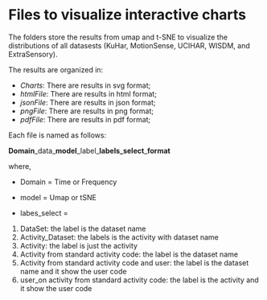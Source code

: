 # Files to visualize interactive charts

The folders store the results from umap and t-SNE to visualize the distributions of all datasests (KuHar, MotionSense, UCIHAR, WISDM, and ExtraSensory).

The results are organized in:

- *Charts*: There are results in svg format;
- *htmlFile*: There are results in html format;
- *jsonFile*: There are results in json format;
- *pngFile*: There are results in png format;
- *pdfFile*: There are results in pdf format;

Each file is named as follows:

**Domain**\_data_**model**\_label_**labels_select**\_**format**

where,

- Domain = Time or Frequency
- model = Umap or tSNE

- labes_select = 
1. DataSet: the label is the dataset name
2. Activity_Dataset: the labels is the activity with dataset name
3. Activity: the label is just the activity
3. Activity from standard activity code: the label is the dataset name
4. Activity from standard activity code and user: the label is the dataset name and it show the user code
5. user_on activity from standard activity code: the label is the activity and it show the user code